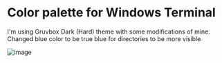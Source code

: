 # Color palette for Windows Terminal

I'm using Gruvbox Dark (Hard) theme with some modifications of mine. Changed blue color to be true blue for directories to be more visible

![image](https://user-images.githubusercontent.com/49822946/152288924-8f9fbaaf-c88e-4882-81fc-051b624712cc.png)
